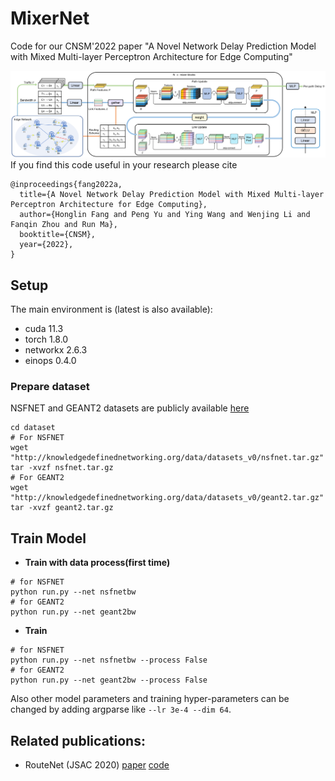 # MixerNet
Code for our CNSM'2022 paper "A Novel Network Delay Prediction Model with Mixed Multi-layer Perceptron Architecture for Edge Computing"

![](img/model.png)
If you find this code useful in your research please cite

```
@inproceedings{fang2022a,
  title={A Novel Network Delay Prediction Model with Mixed Multi-layer Perceptron Architecture for Edge Computing},
  author={Honglin Fang and Peng Yu and Ying Wang and Wenjing Li and Fanqin Zhou and Run Ma},
  booktitle={CNSM},
  year={2022},
}
```

## Setup


The main environment is (latest is also available):
* cuda 11.3
* torch 1.8.0
* networkx 2.6.3
* einops 0.4.0

### Prepare dataset
NSFNET and GEANT2 datasets are publicly available [here](https://github.com/BNN-UPC/NetworkModelingDatasets/tree/master/datasets_v0)

```
cd dataset
# For NSFNET
wget "http://knowledgedefinednetworking.org/data/datasets_v0/nsfnet.tar.gz"
tar -xvzf nsfnet.tar.gz 
# For GEANT2
wget "http://knowledgedefinednetworking.org/data/datasets_v0/geant2.tar.gz"
tar -xvzf geant2.tar.gz
```

## Train Model
* **Train with data process(first time)**
```
# for NSFNET
python run.py --net nsfnetbw
# for GEANT2
python run.py --net geant2bw
```
* **Train**
```
# for NSFNET
python run.py --net nsfnetbw --process False
# for GEANT2
python run.py --net geant2bw --process False
```

Also other model parameters and training hyper-parameters can be changed by adding argparse like `--lr 3e-4 --dim 64`.

## Related publications:
* RouteNet (JSAC 2020) [paper](https://ieeexplore.ieee.org/document/9109574) [code](https://github.com/knowledgedefinednetworking/demo-routenet)